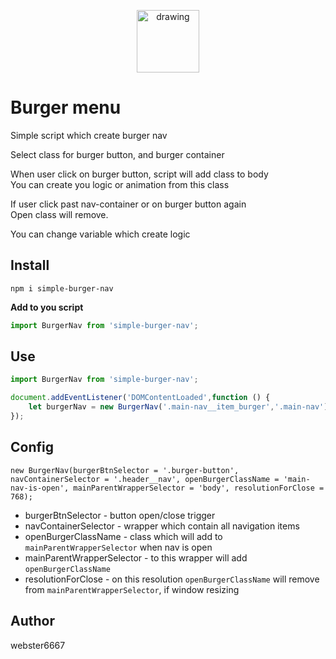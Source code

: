 <p align="center" style="text-align:center">
    <img src="https://image.flaticon.com/icons/svg/786/786948.svg" alt="drawing" width="100"/>
</div>

# Burger menu

Simple script which create burger nav
  
Select class for burger button, and burger container  

When user click on burger button, script will add class to body  
You can create you logic or animation from this class

If user click past nav-container or on burger button again  
Open class will remove.

You can change variable which create logic  

## Install

```
npm i simple-burger-nav
```

**Add to you script**
```javascript
import BurgerNav from 'simple-burger-nav';
```

## Use
```javascript
import BurgerNav from 'simple-burger-nav';

document.addEventListener('DOMContentLoaded',function () {
    let burgerNav = new BurgerNav('.main-nav__item_burger','.main-nav');
});
```

## Config
```
new BurgerNav(burgerBtnSelector = '.burger-button', navContainerSelector = '.header__nav', openBurgerClassName = 'main-nav-is-open', mainParentWrapperSelector = 'body', resolutionForClose = 768);
```


* burgerBtnSelector - button open/close trigger
* navContainerSelector - wrapper which contain all navigation items
* openBurgerClassName - class which will add to `mainParentWrapperSelector` when nav is open
* mainParentWrapperSelector - to this wrapper will add `openBurgerClassName`
* resolutionForClose - on this resolution `openBurgerClassName` will remove from `mainParentWrapperSelector`, if window resizing

## Author

webster6667